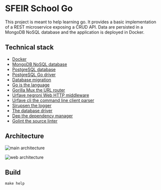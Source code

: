 # SFEIR School Go

This project is meant to help learning go. It provides a basic implementation of a REST microservice exposing a CRUD API.
Data are persisted in a MongoDB NoSQL database and the application is deployed in Docker.

## Technical stack

* [Docker](https://www.docker.com)
* [MongoDB NoSQL database](https://www.mongodb.com)
* [PostgreSQL database](https://www.postgresql.org)
* [PostgreSQL Go driver](https://github.com/lib/pq)
* [Database migration](https://github.com/mattes/migrate)
* [Go is the language](https://golang.org)
* [Gorilla Mux the URL router](https://github.com/gorilla/mux)
* [Urfave negroni Web HTTP middleware](https://github.com/urfave/negroni)
* [Urfave cli the command line client parser](https://gopkg.in/urfave/cli.v1)
* [Sirupsen the logger](https://github.com/sirupsen/logrus)
* [The database driver](https://gopkg.in/mgo.v2)
* [Dep the dependency manager](https://github.com/golang/dep)
* [Golint the source linter](https://github.com/golang/lint)

## Architecture

![main architecture](doc/img/main_architecture.png "Main architecture")

![web architecture](doc/img/web_architecture.png "Web architecture")

## Build

```shell
make help
```
